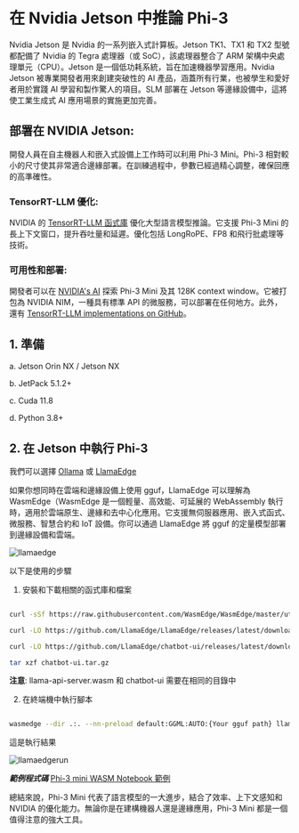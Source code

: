 ﻿# **在 Nvidia Jetson 中推論 Phi-3**

Nvidia Jetson 是 Nvidia 的一系列嵌入式計算板。Jetson TK1、TX1 和 TX2 型號都配備了 Nvidia 的 Tegra 處理器（或 SoC），該處理器整合了 ARM 架構中央處理單元（CPU）。Jetson 是一個低功耗系統，旨在加速機器學習應用。Nvidia Jetson 被專業開發者用來創建突破性的 AI 產品，涵蓋所有行業，也被學生和愛好者用於實踐 AI 學習和製作驚人的項目。SLM 部署在 Jetson 等邊緣設備中，這將使工業生成式 AI 應用場景的實施更加完善。

## 部署在 NVIDIA Jetson:

開發人員在自主機器人和嵌入式設備上工作時可以利用 Phi-3 Mini。Phi-3 相對較小的尺寸使其非常適合邊緣部署。在訓練過程中，參數已經過精心調整，確保回應的高準確性。

### TensorRT-LLM 優化:

NVIDIA 的 [TensorRT-LLM 函式庫](https://github.com/NVIDIA/TensorRT-LLM?WT.mc_id=aiml-138114-kinfeylo) 優化大型語言模型推論。它支援 Phi-3 Mini 的長上下文窗口，提升吞吐量和延遲。優化包括 LongRoPE、FP8 和飛行批處理等技術。

### 可用性和部署:

開發者可以在 [NVIDIA's AI](https://www.nvidia.com/ai-data-science/generative-ai/) 探索 Phi-3 Mini 及其 128K context window。它被打包為 NVIDIA NIM，一種具有標準 API 的微服務，可以部署在任何地方。此外，還有 [TensorRT-LLM implementations on GitHub](https://github.com/NVIDIA/TensorRT-LLM)。

## **1. 準備**

a. Jetson Orin NX / Jetson NX

b. JetPack 5.1.2+

c. Cuda 11.8

d. Python 3.8+

## **2. 在 Jetson 中執行 Phi-3**

我們可以選擇 [Ollama](https://ollama.com) 或 [LlamaEdge](https://llamaedge.com)

如果你想同時在雲端和邊緣設備上使用 gguf，LlamaEdge 可以理解為 WasmEdge（WasmEdge 是一個輕量、高效能、可延展的 WebAssembly 執行時，適用於雲端原生、邊緣和去中心化應用。它支援無伺服器應用、嵌入式函式、微服務、智慧合約和 IoT 設備。你可以通過 LlamaEdge 將 gguf 的定量模型部署到邊緣設備和雲端。

![llamaedge](../../../../imgs/03/Jetson/llamaedge.jpg)

以下是使用的步驟

1. 安裝和下載相關的函式庫和檔案

```bash

curl -sSf https://raw.githubusercontent.com/WasmEdge/WasmEdge/master/utils/install.sh | bash -s -- --plugin wasi_nn-ggml

curl -LO https://github.com/LlamaEdge/LlamaEdge/releases/latest/download/llama-api-server.wasm

curl -LO https://github.com/LlamaEdge/chatbot-ui/releases/latest/download/chatbot-ui.tar.gz

tar xzf chatbot-ui.tar.gz

```

**注意**: llama-api-server.wasm 和 chatbot-ui 需要在相同的目錄中

2. 在終端機中執行腳本

```bash

wasmedge --dir .:. --nn-preload default:GGML:AUTO:{Your gguf path} llama-api-server.wasm -p phi-3-chat

```

這是執行結果

![llamaedgerun](../../../../imgs/03/Jetson/llamaedgerun.png)

***範例程式碼*** [Phi-3 mini WASM Notebook 範例](https://github.com/Azure-Samples/Phi-3MiniSamples/tree/main/wasm)

總結來說，Phi-3 Mini 代表了語言模型的一大進步，結合了效率、上下文感知和 NVIDIA 的優化能力。無論你是在建構機器人還是邊緣應用，Phi-3 Mini 都是一個值得注意的強大工具。

